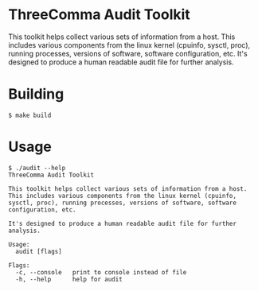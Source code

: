 # ThreeComma Audit Toolkit
This toolkit helps collect various sets of information from a host. This includes various components from the linux kernel (cpuinfo, sysctl, proc), running processes, versions of software, software configuration, etc. It's designed to produce a human readable audit file for further analysis.

# Building
```
$ make build
```

# Usage
```
$ ./audit --help
ThreeComma Audit Toolkit

This toolkit helps collect various sets of information from a host. This includes various components from the linux kernel (cpuinfo, sysctl, proc), running processes, versions of software, software configuration, etc.

It's designed to produce a human readable audit file for further analysis.

Usage:
  audit [flags]

Flags:
  -c, --console   print to console instead of file
  -h, --help      help for audit
```
